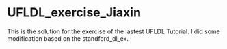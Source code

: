 # UFLDL_exercise_Jiaxin
This is the solution for the exercise of the lastest UFLDL Tutorial.
I did some modification based on the standford_dl_ex.
